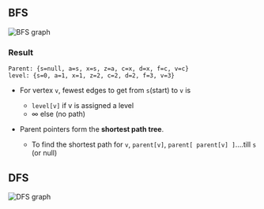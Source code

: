 ## BFS

![BFS graph](http://i.imgur.com/Pj7EEbA.png)

### Result
```
Parent: {s=null, a=s, x=s, z=a, c=x, d=x, f=c, v=c}
level: {s=0, a=1, x=1, z=2, c=2, d=2, f=3, v=3}
```

- For vertex `v`, fewest edges to get from `s`(start) to `v` is 
  - `level[v]` if v is assigned a level
  - ∞ else (no path)

- Parent pointers form the **shortest path tree**.
  - To find the shortest path for `v`, `parent[v]`, `parent[ parent[v] ]`....till `s` (or null)

## DFS

![DFS graph](http://i.imgur.com/uMdnI9Q.png)
